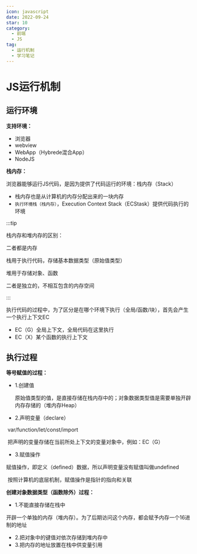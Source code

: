 ```yaml
---
icon: javascript
date: 2022-09-24
star: 10
category:
  - 前端
  - JS
tag:
  - 运行机制
  - 学习笔记
---
```


# JS运行机制

## 运行环境

**支持环境：**

- 浏览器
- webview
- WebApp（Hybrede混合App）
- NodeJS

**栈内存：**

浏览器能够运行JS代码，是因为提供了代码运行的环境：栈内存（Stack）

- 栈内存也是从计算机的内存分配出来的一块内存
- `执行环境栈（栈内存）`，Execution Context Stack（ECStask）提供代码执行的环境

:::tip

栈内存和堆内存的区别：

二者都是内存

栈用于执行代码，存储基本数据类型（原始值类型）

堆用于存储对象、函数

二者是独立的，不相互包含的内存空间

:::

执行代码的过程中，为了区分是在哪个环境下执行（全局/函数/块），首先会产生一个执行上下文EC

- EC（G）全局上下文，全局代码在这里执行
- EC（X）某个函数的执行上下文

## 执行过程



**等号赋值的过程：**

- 1.创建值

  原始值类型的值，是直接存储在栈内存中的；对象数据类型值是需要单独开辟内存存储的（堆内存Heap）

- 2.声明变量（declare）

​		var/function/let/const/import

​		把声明的变量存储在当前所处上下文的变量对象中，例如：EC（G）

- 3.赋值操作

​		赋值操作，即定义（defined）数据，所以声明变量没有赋值叫做undefined

​		按照计算机的底层机制，赋值操作是指针的指向和关联



**创建对象数据类型（函数除外）过程：**

- 1.不能直接存储在栈中

​		开辟一个单独的内存（堆内存）。为了后期访问这个内存，都会赋予内存一个16进制的地址

- 2.把对象中的键值对依次存储到堆内存中
- 3.把内存的地址放置在栈中供变量引用